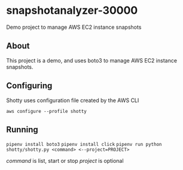 # snapshotanalyzer-30000

Demo project to manage AWS EC2 instance snapshots

## About

This project is a demo, and uses boto3 to manage AWS EC2 instance snapshots.

## Configuring

Shotty uses configuration file created by the AWS CLI

`aws configure --profile shotty`

## Running

`pipenv install boto3`
`pipenv install click`
`pipenv run python shotty/shotty.py <command> <--project=PROJECT>`

*command* is list, start or stop
*project* is optional

